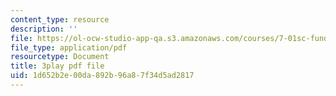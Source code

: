 ```yaml
---
content_type: resource
description: ''
file: https://ol-ocw-studio-app-qa.s3.amazonaws.com/courses/7-01sc-fundamentals-of-biology-fall-2011/1d652b2e00da892b96a87f34d5ad2817_YnF1b_Kqf88.pdf
file_type: application/pdf
resourcetype: Document
title: 3play pdf file
uid: 1d652b2e-00da-892b-96a8-7f34d5ad2817
---
```

